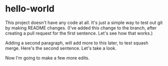 # hello-world
This project doesn't have any code at all. It's just a simple way to test out git by making README changes. (I've added this change to the branch, after creating a pull request for the first sentence. Let's see how that works.)

Adding a second paragraph, will add more to this later, to test squash merge. Here's the second sentence. Let's take a look.

Now I'm going to make a few more edits.
